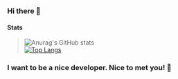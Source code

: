 ### Hi there 👋
#### Stats
> ![Anurag's GitHub stats](https://github-readme-stats.vercel.app/api?username=ohlexx&show_icons=true&theme=github_dark) <br />
> [![Top Langs](https://github-readme-stats.vercel.app/api/top-langs/?username=ohlexx&layout=compact)](https://github.com/anuraghazra/github-readme-stats)

### I want to be a nice developer. Nice to met you! 👋
